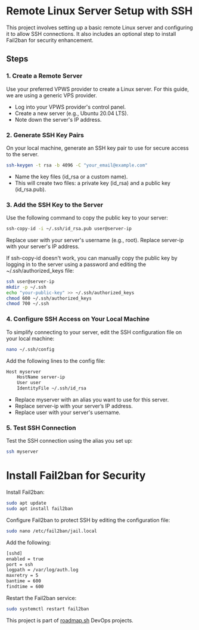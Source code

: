 # Remote Linux Server Setup with SSH

This project involves setting up a basic remote Linux server and configuring it to allow SSH connections. It also includes an optional step to install Fail2ban for security enhancement.
## Steps

### 1. Create a Remote Server
Use your preferred VPWS provider to create a Linux server. For this guide, we are using a generic VPS provider.

- Log into your VPWS provider's control panel.
- Create a new server (e.g., Ubuntu 20.04 LTS).
- Note down the server's IP address.

### 2. Generate SSH Key Pairs
On your local machine, generate an SSH key pair to use for secure access to the server.

```sh
ssh-keygen -t rsa -b 4096 -C "your_email@example.com"
```

- Name the key files (id_rsa or a custom name).
- This will create two files: a private key (id_rsa) and a public key (id_rsa.pub).
  
### 3. Add the SSH Key to the Server
Use the following command to copy the public key to your server:

```sh
ssh-copy-id -i ~/.ssh/id_rsa.pub user@server-ip
```
Replace user with your server's username (e.g., root).
Replace server-ip with your server's IP address.

If ssh-copy-id doesn't work, you can manually copy the public key by logging in to the server using a password and editing the ~/.ssh/authorized_keys file:
```sh
ssh user@server-ip
mkdir -p ~/.ssh
echo "your-public-key" >> ~/.ssh/authorized_keys
chmod 600 ~/.ssh/authorized_keys
chmod 700 ~/.ssh
```

### 4. Configure SSH Access on Your Local Machine
To simplify connecting to your server, edit the SSH configuration file on your local machine:

```sh
nano ~/.ssh/config
```
Add the following lines to the config file:

```sh
Host myserver
    HostName server-ip
    User user
    IdentityFile ~/.ssh/id_rsa
```
- Replace myserver with an alias you want to use for this server.
- Replace server-ip with your server’s IP address.
- Replace user with your server's username.
  
### 5. Test SSH Connection
Test the SSH connection using the alias you set up:

```sh
ssh myserver
```

# Install Fail2ban for Security

Install Fail2ban:
```sh
sudo apt update
sudo apt install fail2ban
```
Configure Fail2ban to protect SSH by editing the configuration file:
```sh
sudo nano /etc/fail2ban/jail.local
```
Add the following:

```sh
[sshd]
enabled = true
port = ssh
logpath = /var/log/auth.log
maxretry = 5
bantime = 600
findtime = 600
```

Restart the Fail2ban service:
```sh
sudo systemctl restart fail2ban
```

This project is part of [roadmap.sh](https://roadmap.sh/projects/ssh-remote-server-setup) DevOps projects.